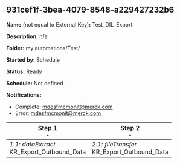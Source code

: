 ## 931cef1f-3bea-4079-8548-a229427232b6

**Name** (not equal to External Key)**:** Test_DIL_Export

**Description:** n/a

**Folder:** my automations/Test/

**Started by:** Schedule

**Status:** Ready

**Schedule:** Not defined

**Notifications:**

* Complete: mdesfmcmonit@merck.com
* Error: mdesfmcmonit@merck.com

| Step 1<br>_<small>-</small>_ | Step 2<br>_<small>-</small>_ |
| --- | --- |
| _1.1: dataExtract_<br>KR_Export_Outbound_Data | _2.1: fileTransfer_<br>KR_Export_Outbound_Data |
